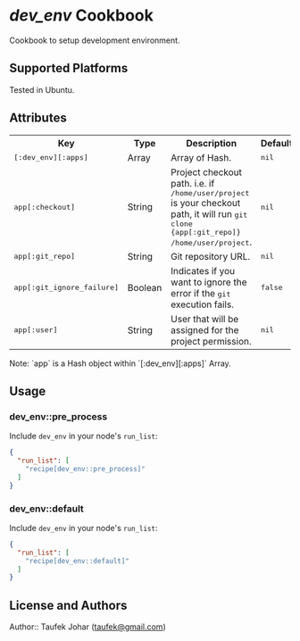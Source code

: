 # *dev_env* Cookbook

Cookbook to setup development environment.

## Supported Platforms

Tested in Ubuntu.

## Attributes

<table>
  <tr>
    <th>Key</th>
    <th>Type</th>
    <th>Description</th>
    <th>Default</th>
  </tr>
  <tr>
    <td><tt>[:dev_env][:apps]</tt></td>
    <td>Array</td>
    <td>Array of Hash.</td>
    <td><tt>nil</tt></td>
  </tr>
  <tr>
    <td><tt>app[:checkout]</tt></td>
    <td>String</td>
    <td>Project checkout path. i.e. if <tt>/home/user/project</tt> is your checkout path, it will run <tt>git clone {app[:git_repo]} /home/user/project</tt>.</td>
    <td><tt>nil</tt></td>
  </tr> 
  <tr>
    <td><tt>app[:git_repo]</tt></td>
    <td>String</td>
    <td>Git repository URL.</td>
    <td><tt>nil</tt></td>
  </tr> 
  <tr>
    <td><tt>app[:git_ignore_failure]</tt></td>
    <td>Boolean</td>
    <td>Indicates if you want to ignore the error if the <tt>git</tt> execution fails.</td>
    <td><tt>false</tt></td>
  </tr>
  <tr>
    <td><tt>app[:user]</tt></td>
    <td>String</td>
    <td>User that will be assigned for the project permission.</td>
    <td><tt>nil</tt></td>
  </tr>
</table>
Note: `app` is a Hash object within `[:dev_env][:apps]` Array.

## Usage

### dev_env::pre_process

Include `dev_env` in your node's `run_list`:

```json
{
  "run_list": [
    "recipe[dev_env::pre_process]"
  ]
}
```

### dev_env::default

Include `dev_env` in your node's `run_list`:

```json
{
  "run_list": [
    "recipe[dev_env::default]"
  ]
}
```

## License and Authors

Author:: Taufek Johar (<taufek@gmail.com>)

